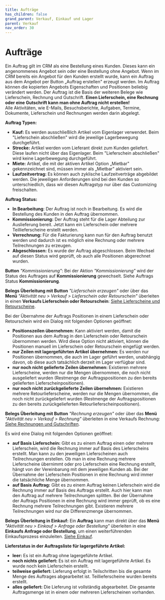 ```yaml
---
title: Aufträge
has_children: false
grand_parent: Verkauf, Einkauf und Lager
parent: Verkauf
nav_order: 30
---
```

# Aufträge

Ein Auftrag gilt im CRM als eine Bestellung eines Kunden. Dieses kann ein angenommenes Angebot sein oder eine Bestellung ohne Angebot. Wenn im CRM bereits ein Angebot für den Kunden erstellt wurde, kann ein Auftrag aus dem Angebot per Button „Auftrag erstellen" erzeugt werden. Im Auftrag können die kopierten Angebots Eigenschaften und Positionen beliebig verändert werden. Der Auftrag ist die Basis der weiteren Belege wie Lieferschein, Rechnung und Gutschrift. **Einen Lieferschein, eine Rechnung oder eine Gutschrift kann man ohne Auftrag nicht erstellen!**  
Alle Aktivitäten, wie E-Mails, Besuchsberichte, Aufgaben, Termine, Dokumente, Lieferschein und Rechnungen werden darin abgelegt.

**Auftrag Typen:**
- **Kauf:** Es werden ausschließlich Artikel vom Eigenlager verwendet. Beim "Lieferschein abschließen" wird die jeweilige Lagerbewegung durchgeführt.
- **Strecke:** Artikel werden vom Lieferant direkt zum Kunden geliefert. Diese laufen nicht über das Eigenlager. Beim "Lieferschein abschließen" wird keine Lagerbewegung durchgeführt.
- **Miete:** Artikel, die mit der aktiven Artikel Option „Mietbar" gekennzeichnet sind, müssen immer als „Mietbar" aktiviert sein.
- **Laufzeitvertrag:** Es können auch zyklische Laufzeitverträge abgebildet werden. Die jeweiligen Anforderungen sind bei den Kunden so unterschiedlich, dass wir diesen Auftragstyp nur über das Customizing freischalten.

**Auftrag Status:**
- **In Bearbeitung**: Der Auftrag ist noch in Bearbeitung. Es wird die Bestellung des Kunden in den Auftrag übernommen.
- **Kommissionierung:** Der Auftrag steht für die Lager Abteilung zur Auslieferung bereit. Jetzt kann ein Lieferschein oder mehrere Teillieferscheine erstellt werden.
- **Verrechnung:** Für die Fakturierung kann nun für den Auftrag benutzt werden und dadurch ist es möglich eine Rechnung oder mehrere Teilrechnungen zu erzeugen.
- **Abgeschlossen:** Es wurde der Auftrag abgeschlossen. Beim Wechsel auf diesen Status wird geprüft, ob auch alle Positionen abgerechnet wurden.

**Button** *"Kommissionierung"*: Bei der Aktion *"Kommissionierung"* wird der Status des Auftrages auf **Kommissionierung** gewechselt. Siehe Auftrags Status **Kommissionierung**.

**Belegs Überleitung mit Button** *"Lieferschein erzeugen"* oder über das **Menü** *"Aktivität neu > Verkauf > Lieferschein oder Retourschein"* überleiten in einen **Verkaufs Lieferschein oder Retourschein**: [Siehe Lieferscheine und Retourscheine](./Lieferscheine%20und%20Retourscheine.md).

Bei der Übernahme der Auftrags Positionen in einem Lieferschein oder Retourschein wird ein Dialog mit folgenden Optionen geöffnet:
- **Positionszeilen übernehmen:** Kann aktiviert werden, damit die Positionen aus dem Auftrag in den Lieferschein oder Retourschein übernommen werden. Wird diese Option nicht aktiviert, können die Positionen manuell im Lieferschein oder Retourschein eingefügt werden.
- **nur Zeilen mit lagergeführten Artikel übernehmen:** Es werden nur Positionen übernommen, die auch im Lager geführt werden, unabhängig davon, ob diese auch tatsächlich derzeit im Lager verfügbar sind.
- **nur noch nicht gelieferte Zeilen übernehmen:** Existieren mehrere Lieferscheine, werden nur die Mengen übernommen, die noch nicht ausgeliefert wurden (Restmenge der Auftragspositionen zu den bereits gelieferten Lieferscheinpositionen).
- **nur noch nicht zurückgelieferte Zeilen übernehmen:** Existieren mehrere Retourlieferscheine, werden nur die Mengen übernommen, die noch nicht zurückgeliefert wurden (Restmenge der Auftragspositionen zu den bereits zurückgelieferten Retourlieferscheinpositionen).

**Belegs Überleitung mit Button** *"Rechnung erzeugen"* oder über das **Menü** *"Aktivität neu > Verkauf > Rechnung"* überleiten in eine Verkaufs Rechnung: [Siehe Rechnungen und Gutschriften](./Rechnungen%20und%20Gutschriften.md).

Es wird eine Dialog mit folgenden Optionen geöffnet:
- **auf Basis Lieferschein:** Gibt es zu einem Auftrag einen oder mehrere Lieferschein, wird die Rechnung immer auf Basis des Lieferscheins erstellt. Man kann zu den jeweiligen Lieferscheinen auch Teilrechnungen erstellen. Ob man in eine Rechnung mehrere Lieferscheine übernimmt oder pro Lieferschein eine Rechnung erstellt, hängt von der Vereinbarung mit dem jeweiligen Kunden ab. Bei der Übernahme der Lieferschein Positionen in eine Rechnung wird immer die tatsächliche Menge übernommen.
- **auf Basis Auftrag:** Gibt es zu einem Auftrag keinen Lieferschein wird die Rechnung immer auf Basis des Auftrags erstellt. Auch hier kann man den Auftrag auf mehrere Teilrechnungen splitten. Bei der Übernahme der Auftrags Positionen in eine Rechnung wird immer geprüft, ob es eine Rechnung mehrere Teilrechnungen gibt. Existieren mehrere Teilrechnungen wird nur die Differenzmenge übernommen.

**Belegs Überleitung in Einkauf:**
Ein **Auftrag** kann man direkt über das **Menü** *"Aktivität neu > Einkauf > Anfrage oder Bestellung"* überleiten in eine **Einkaufs Anfrage oder Bestellung**, um einen weiterführenden Einkaufsprozess einzuleiten. [Siehe Einkauf](SieheEinkauf). <!-- TODO -->

**Lieferstatus in der Auftragsliste für lagergeführte Artikel:**
- **leer:** Es ist ein Auftrag ohne lagergeführte Artikel.
- **noch nichts geliefert:** Es ist ein Auftrag mit lagergeführte Artikel. Es wurde noch kein Lieferschein erstellt.
- **teilweise geliefert:** Lieferung erfolgt in Teilschritten bis die gesamte Menge des Auftrages abgearbeitet ist. Teillieferscheine wurden bereits erstellt.
- **alles geliefert:** Die Lieferung ist vollständig abgearbeitet. Die gesamte Auftragsmenge ist in einem oder mehreren Lieferscheinen vorhanden.
